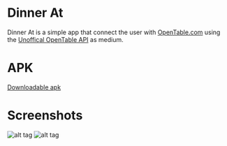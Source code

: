 # Dinner At

Dinner At is a simple app that connect the user with [OpenTable.com](http://www.opentable.com/austin-restaurants)
using the [Unoffical OpenTable API](http://www.opentable.com/austin-restaurants) as medium.

APK
==========
[Downloadable apk](https://drive.google.com/file/d/0B4OiSH6yxBpxendfeDk2aFFsUkU/view?usp=sharing)

Screenshots
==========
![alt tag](http://imgur.com/4UoIuGr.png?1)
![alt tag](http://i.imgur.com/oj1iTtL.png?1)
